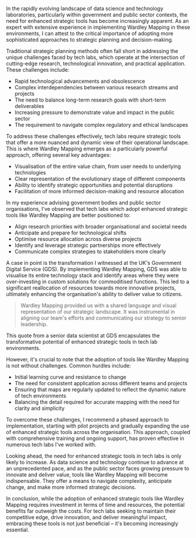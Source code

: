 In the rapidly evolving landscape of data science and technology laboratories, particularly within government and public sector contexts, the need for enhanced strategic tools has become increasingly apparent. As an expert with extensive experience in implementing Wardley Mapping in these environments, I can attest to the critical importance of adopting more sophisticated approaches to strategic planning and decision-making.

Traditional strategic planning methods often fall short in addressing the unique challenges faced by tech labs, which operate at the intersection of cutting-edge research, technological innovation, and practical application. These challenges include:

- Rapid technological advancements and obsolescence
- Complex interdependencies between various research streams and projects
- The need to balance long-term research goals with short-term deliverables
- Increasing pressure to demonstrate value and impact in the public sector
- The requirement to navigate complex regulatory and ethical landscapes

To address these challenges effectively, tech labs require strategic tools that offer a more nuanced and dynamic view of their operational landscape. This is where Wardley Mapping emerges as a particularly powerful approach, offering several key advantages:

- Visualisation of the entire value chain, from user needs to underlying technologies
- Clear representation of the evolutionary stage of different components
- Ability to identify strategic opportunities and potential disruptions
- Facilitation of more informed decision-making and resource allocation

In my experience advising government bodies and public sector organisations, I've observed that tech labs which adopt enhanced strategic tools like Wardley Mapping are better positioned to:

- Align research priorities with broader organisational and societal needs
- Anticipate and prepare for technological shifts
- Optimise resource allocation across diverse projects
- Identify and leverage strategic partnerships more effectively
- Communicate complex strategies to stakeholders more clearly

A case in point is the transformation I witnessed at the UK's Government Digital Service (GDS). By implementing Wardley Mapping, GDS was able to visualise its entire technology stack and identify areas where they were over-investing in custom solutions for commoditised functions. This led to a significant reallocation of resources towards more innovative projects, ultimately enhancing the organisation's ability to deliver value to citizens.

> Wardley Mapping provided us with a shared language and visual representation of our strategic landscape. It was instrumental in aligning our team's efforts and communicating our strategy to senior leadership.

This quote from a senior data scientist at GDS encapsulates the transformative potential of enhanced strategic tools in tech lab environments.

However, it's crucial to note that the adoption of tools like Wardley Mapping is not without challenges. Common hurdles include:

- Initial learning curve and resistance to change
- The need for consistent application across different teams and projects
- Ensuring that maps are regularly updated to reflect the dynamic nature of tech environments
- Balancing the detail required for accurate mapping with the need for clarity and simplicity

To overcome these challenges, I recommend a phased approach to implementation, starting with pilot projects and gradually expanding the use of enhanced strategic tools across the organisation. This approach, coupled with comprehensive training and ongoing support, has proven effective in numerous tech labs I've worked with.

Looking ahead, the need for enhanced strategic tools in tech labs is only likely to increase. As data science and technology continue to advance at an unprecedented pace, and as the public sector faces growing pressure to innovate and deliver value, tools like Wardley Mapping will become indispensable. They offer a means to navigate complexity, anticipate change, and make more informed strategic decisions.

In conclusion, while the adoption of enhanced strategic tools like Wardley Mapping requires investment in terms of time and resources, the potential benefits far outweigh the costs. For tech labs seeking to maintain their competitive edge, drive innovation, and deliver meaningful impact, embracing these tools is not just beneficial – it's becoming increasingly essential.